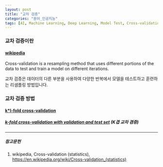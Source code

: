 ```yaml
---
layout: post
title: "교차 검증"
categories: "용어_인공지능"
tags: [AI, Machine Learning, Deep Learning, Model Test, Cross-validation]
---
```


### 교차 검증이란

#### [wikipedia](https://en.wikipedia.org/wiki/Cross-validation_(statistics))

Cross-validation is a resampling method that uses different portions of the data to test and train a model on different iterations.

교차 검증은 데이터의 다른 부분을 사용하여 다양한 반복에서 모델을 테스트하고 훈련하는 리샘플링 방법입니다.


### 교차 검증 방법

#### [k*l-fold cross-validation](https://maizer2.github.io/용어_인공지능/2022/02/06/k-l-겹-교차-검증.html)

##### [k-fold cross-validation with validation and test set](https://maizer2.github.io/용어_인공지능/2022/02/06/k-겹-교차-검증.html) (K겹 교차 겸증)



---

##### 참고문헌

1) wikipedia, Cross-validation (statistics), https://en.wikipedia.org/wiki/Cross-validation_(statistics)
